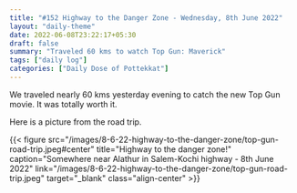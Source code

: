 ```yaml
---
title: "#152 Highway to the Danger Zone - Wednesday, 8th June 2022"
layout: "daily-theme"
date: 2022-06-08T23:22:17+05:30
draft: false
summary: "Traveled 60 kms to watch Top Gun: Maverick"
tags: ["daily log"]
categories: ["Daily Dose of Pottekkat"]
---
```


We traveled nearly 60 kms yesterday evening to catch the new Top Gun movie. It was totally worth it.

Here is a picture from the road trip.

{{< figure src="/images/8-6-22-highway-to-the-danger-zone/top-gun-road-trip.jpeg#center" title="Highway to the danger zone!" caption="Somewhere near Alathur in Salem-Kochi highway - 8th June 2022" link="/images/8-6-22-highway-to-the-danger-zone/top-gun-road-trip.jpeg" target="_blank" class="align-center" >}}
